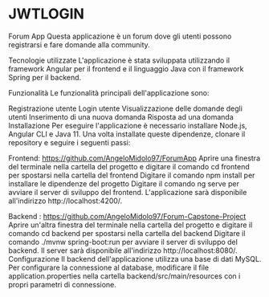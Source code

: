 # JWTLOGIN
Forum App
Questa applicazione è un forum dove gli utenti possono registrarsi e fare domande alla community.

Tecnologie utilizzate
L'applicazione è stata sviluppata utilizzando il framework Angular per il frontend e il linguaggio Java con il framework Spring per il backend.

Funzionalità
Le funzionalità principali dell'applicazione sono:

Registrazione utente
Login utente
Visualizzazione delle domande degli utenti
Inserimento di una nuova domanda
Risposta ad una domanda
Installazione
Per eseguire l'applicazione è necessario installare Node.js, Angular CLI e Java 11. Una volta installate queste dipendenze, clonare il repository e seguire i seguenti passi:


Frontend: https://github.com/AngeloMidolo97/ForumApp
Aprire una finestra del terminale nella cartella del progetto e digitare il comando cd frontend per spostarsi nella cartella del frontend
Digitare il comando npm install per installare le dipendenze del progetto
Digitare il comando ng serve per avviare il server di sviluppo del frontend. L'applicazione sarà disponibile all'indirizzo http://localhost:4200/.


Backend : https://github.com/AngeloMidolo97/Forum-Capstone-Project
Aprire un'altra finestra del terminale nella cartella del progetto e digitare il comando cd backend per spostarsi nella cartella del backend
Digitare il comando ./mvnw spring-boot:run per avviare il server di sviluppo del backend. Il server sarà disponibile all'indirizzo http://localhost:8080/.
Configurazione
Il backend dell'applicazione utilizza una base di dati MySQL. Per configurare la connessione al database, modificare il file application.properties nella cartella backend/src/main/resources con i propri parametri di connessione.

